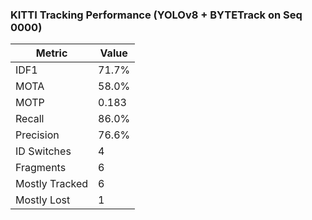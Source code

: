### KITTI Tracking Performance (YOLOv8 + BYTETrack on Seq 0000)

| Metric | Value |
|--------|-------|
| IDF1   | 71.7% |
| MOTA   | 58.0% |
| MOTP   | 0.183 |
| Recall | 86.0% |
| Precision | 76.6% |
| ID Switches | 4 |
| Fragments | 6 |
| Mostly Tracked | 6 |
| Mostly Lost | 1 |



